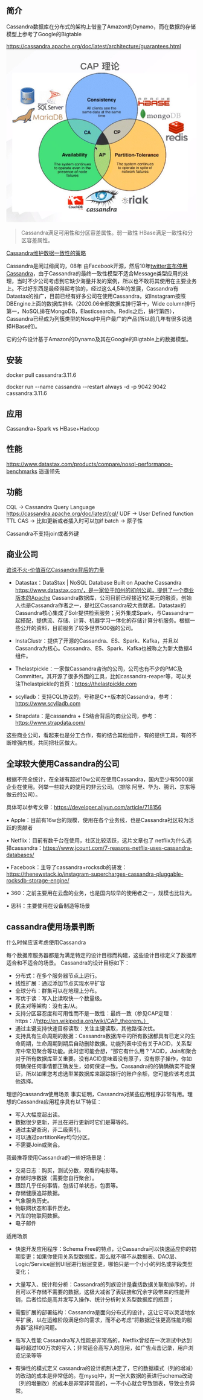 

## 简介
Cassandra数据库在分布式的架构上借鉴了Amazon的Dynamo，而在数据的存储模型上参考了Google的Bigtable

https://cassandra.apache.org/doc/latest/architecture/guarantees.html
![](../../BigData/img/cassandra-cap.jpg)
> Cassandra满足可用性和分区容差属性。弱一致性
> HBase满足一致性和分区容差属性。

[Cassandra维护数据一致性的策略](https://www.cnblogs.com/xxdfly/p/5641684.html)

Cassandra是闹过绯闻的，08年 由Facebook开源，然后10年[twitter宣布停用Cassandra](https://timyang.net/data/twitter-cassandra/)，由于Cassandra的最终一致性模型不适合Message类型应用的处理，当时不少公司考虑到它缺少海量并发的案例，所以也不敢将其使用在主要业务上。不过好东西是最经得起考验的，经过这么4,5年的发展，Cassandra有Datastax的推广，目前已经有好多公司在使用Cassandra，如Instagram按照DBEngine上面的数据库排名（2020.06全部数据库排行第十，Wide column排行第一，NoSQL排在MongoDB，Elasticsearch，Redis之后，排行第四），Cassandra已经成为列簇类型的Nosql中用户最广的产品(所以前几年有很多说选择HBase的)。

它的分布设计基于Amazon的Dynamo及其在Google的Bigtable上的数据模型。

## 安装
docker pull cassandra:3.11.6

docker run --name cassandra --restart always -d -p 9042:9042 cassandra:3.11.6

## 应用
Cassandra+Spark vs HBase+Hadoop

## 性能
https://www.datastax.com/products/compare/nosql-performance-benchmarks
遥遥领先


## 功能
CQL -> Cassandra Query Language  https://cassandra.apache.org/doc/latest/cql/
UDF -> User Defined function
TTL
CAS -> 比如更新或者插入时可以加if
batch -> 原子性

Cassandra不支持join或者外键




##  商业公司
[谁说不火-价值百亿Cassandra背后的力量](https://mp.weixin.qq.com/s/EnxBaTzDNMhCGvQWsAHS6Q)
- Datastax：DataStax | NoSQL Database Built on Apache Cassandra
https://www.datastax.com/，是一家位于加州的初创公司，提供了一个商业版本的Apache Cassandra数据库，公司目前已经接近1亿美元的融资。创始人也是Cassandra作者之一，是社区Cassandra较大贡献者。Datastax的Cassandra核心集成了Solr提供检索服务；另外集成Spark，与Cassandra一起搭配，提供流、存储、计算、机器学习一体化的存储计算分析服务。根据一些公开的资料，目前服务了较多世界500强的公司。

- InstaClustr：提供了开源的Cassandra、ES、Spark、Kafka，并且以Cassandra为核心。Cassandra、ES、Spark、Kafka也被称之为新大数据4组件。

- Thelastpickle：一家做Cassandra咨询的公司，公司也有不少的PMC及Committer。其开源了很多外围的工具，比如cassandra-reaper等，可以关注Thelastpickle的首页：https://thelastpickle.com

- scylladb：支持CQL协议的，号称是C++版本的Cassandra，参考：https://www.scylladb.com

- Strapdata：是cassandra + ES结合背后的商业公司，参考：https://www.strapdata.com/

这些商业公司，看起来也是分工合作，有的结合其他组件，有的提供工具，有的不断增强内核，共同把社区做大。

## 全球较大使用Cassandra的公司
根据不完全统计，在全球有超过10w公司在使用Cassandra，国内至少有5000家企业在使用。列举一些较大的使用的非云公司。（排除 阿里、华为、腾讯、京东等做云的公司）。

具体可以参考文章：https://developer.aliyun.com/article/718156

• Apple：目前有16w台的规模，使用在各个业务线，也是Cassandra社区较为活跃的贡献者

• Netflix：目前有数千台在使用，社区比较活跃，这片文章也了 netflix为什么选择cassandra：https://www.jcount.com/7-reasons-netflix-uses-cassandra-databases/

• Facebook：主导了cassandra+rocksdb的研发：https://thenewstack.io/instagram-supercharges-cassandra-pluggable-rocksdb-storage-engine/

• 360：之前主要用在云盘的业务，也是国内较早的使用者之一，规模也比较大。

• 思科：主要使用在设备制造等场景

## cassandra使用场景判断
什么时候应该考虑使用Cassandra

每个数据库服务器都是为满足特定的设计目标而构建，这些设计目标定义了数据库适合和不适合的场景。
Cassandra的设计目标如下：
- 分布式：在多个服务器节点上运行。
- 线性扩展：通过添加节点实现水平扩容
- 全球分布：群集可以在地理上分布。
- 写优于读：写入比读取快一个数量级。
- 民主对等架构：没有主/从。
- 支持分区容忍度和可用性而不是一致性：最终一致（参见CAP定理：https：//http://en.wikipedia.org/wiki/CAP_theorem。）
- 通过主键支持快速目标读取：关注主键读取，其他路径次优。
- 支持具有生命周期的数据：Cassandra数据库中的所有数据都具有已定义的生命周期，生命周期到期后自动删除数据。功能列表中没有关于ACID，关系型库中常见聚合等功能。此时您可能会想，“那它有什么用？”ACID，Join和聚合对于所有数据库至关重要。没有ACID意味着没有原子，没有原子操作，你如何确保任何事情都正确发生，如何保证一致。Cassandra的的确确确实不能保证，所以如果您考虑选型某数据库来跟踪银行的账户余额，您可能应该考虑其他选择。

理想的cassandra使用场景
事实证明，Cassandra对某些应用程序非常有用。理想的Cassandra应用程序具有以下特征：
- 写入大幅度超出读。
- 数据很少更新，并且在进行更新时它们是幂等的。
- 通过主键查询，非二级索引。
- 可以通过partitionKey均匀分区。
- 不需要Join或聚合。

我最推荐使用Cassandra的一些好场景是：
- 交易日志：购买，测试分数，观看的电影等。
- 存储时序数据（需要您自行聚合）。
- 跟踪几乎任何事情，包括订单状态，包裹等。
- 存储健康追踪数据。
- 气象服务历史。
- 物联网状态和事件历史。
- 汽车的物联网数据。
- 电子邮件


适用场景

- 快速开发应用程序：Schema Free的特点，让Cassandra可以快速适应你的初期变更；如果你使用关系型数据库，那么就不得不从数据表、DAO层、Logic/Service层到UI层进行层层变更，哪怕只是一个小小的列名或字段类型变化；

- 大量写入、统计和分析：Cassandra的列族设计是囊括数据关联和排序的，并且可以不存储不需要的数据，这极大减省了表联接和冗余字段带来的性能开销，后者恰恰是高并发写入操作、统计分析时关系型数据库的瓶颈；

- 需要扩展的部署结构：Cassandra是面向分布式的设计，这让它可以灵活地水平扩展，以在运维阶段满足你的需求，而不必考虑“将数据迁往更高性能的服务器”这样的问题。

- 高写入性能
Cassandra写入性能是非常高的，Netflix曾经在一次测试中达到每秒超过100万次的写入；非常适合高写入的应用，如广告点击记录，用户浏览记录等等

- 有弹性的模式定义
cassandra的设计机制决定了，它的数据模式（列的增减）的改动的成本是非常低的。在mysql中，对一张大数据的表进行schema改动（列的增删改）的成本是非常非常高的，一不小心就会导致锁表，导致业务异常。